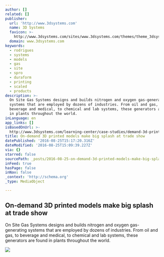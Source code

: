 ```yaml
---
author: []
related: []
publisher:
  url: 'http://www.3dsystems.com'
  name: 3D Systems
  favicon: >-
    http://www.3dsystems.com/sites/www.3dsystems.com/themes/theme_3dsys/images/favicons/favicon.ico
  domain: www.3dsystems.com
keywords:
  - rodrigues
  - systems
  - models
  - gas
  - site
  - spro
  - duraform
  - printing
  - scaled
  - products
description: >-
  On Site Gas Systems designs and builds nitrogen and oxygen gas-generating
  systems that are employed by dozens of industries. From oil and gas, to
  beverage and medical, to chemical and lab systems, these generators are found
  in plants throughout the world.
inLanguage: en
app_links: []
isBasedOnUrl: >-
  http://www.3dsystems.com/learning-center/case-studies/demand-3d-printed-models-make-big-splash-trade-show
title: On-demand 3D printed models make big splash at trade show
datePublished: '2016-08-25T15:17:20.316Z'
dateModified: '2016-08-25T15:09:39.227Z'
via: {}
starred: false
sourcePath: _posts/2016-08-25-on-demand-3d-printed-models-make-big-splash-at-trade-show.md
inFeed: true
hasPage: false
inNav: false
_context: 'http://schema.org'
_type: MediaObject

---
```

<article style=""><h1>On-demand 3D printed models make big splash at trade show</h1><p>On Site Gas Systems designs and builds nitrogen and oxygen gas-generating systems that are employed by dozens of industries. From oil and gas, to beverage and medical, to chemical and lab systems, these generators are found in plants throughout the world.</p><img src="http://www.3dsystems.com/sites/www.3dsystems.com/files/styles/large/public/nitrogen-generator.jpg" /></article>